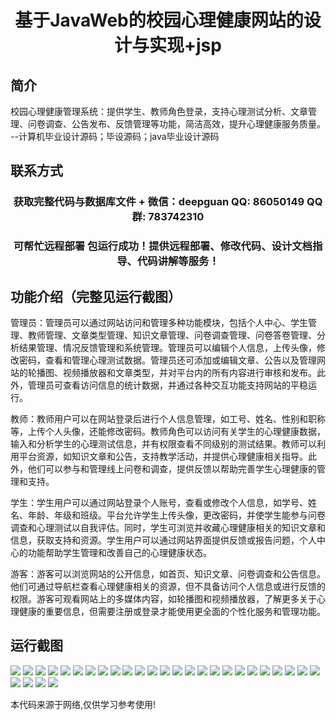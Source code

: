 <p><h1 align="center">基于JavaWeb的校园心理健康网站的设计与实现+jsp</h1></p>

## 简介
校园心理健康管理系统：提供学生、教师角色登录，支持心理测试分析、文章管理、问卷调查、公告发布、反馈管理等功能，简洁高效，提升心理健康服务质量。    --计算机毕业设计源码；毕设源码；java毕业设计源码


## 联系方式
<p><h3 align="center">获取完整代码与数据库文件 + 微信：deepguan QQ: 86050149 QQ群: 783742310</h3></p>
<p><h3 align="center">可帮忙远程部署 包运行成功！提供远程部署、修改代码、设计文档指导、代码讲解等服务！</h3></p>

## 功能介绍（完整见运行截图）
管理员：管理员可以通过网站访问和管理多种功能模块，包括个人中心、学生管理、教师管理、文章类型管理、知识文章管理、问卷调查管理、问卷答卷管理、分析结果管理、情况反馈管理和系统管理。管理员可以编辑个人信息，上传头像，修改密码，查看和管理心理测试数据。管理员还可添加或编辑文章、公告以及管理网站的轮播图、视频播放器和文章类型，并对平台内的所有内容进行审核和发布。此外，管理员可查看访问信息的统计数据，并通过各种交互功能支持网站的平稳运行。

教师：教师用户可以在网站登录后进行个人信息管理，如工号、姓名、性别和职称等，上传个人头像，还能修改密码。教师角色可以访问有关学生的心理健康数据，输入和分析学生的心理测试信息，并有权限查看不同级别的测试结果。教师可以利用平台资源，如知识文章和公告，支持教学活动，并提供心理健康相关指导。此外，他们可以参与和管理线上问卷和调查，提供反馈以帮助完善学生心理健康的管理和支持。

学生：学生用户可以通过网站登录个人账号，查看或修改个人信息，如学号、姓名、年龄、年级和班级。平台允许学生上传头像，更改密码，并使学生能参与问卷调查和心理测试以自我评估。同时，学生可浏览并收藏心理健康相关的知识文章和信息，获取支持和资源。学生用户可以通过网站界面提供反馈或报告问题，个人中心的功能帮助学生管理和改善自己的心理健康状态。

游客：游客可以浏览网站的公开信息，如首页、知识文章、问卷调查和公告信息。他们可通过导航栏查看心理健康相关的资源，但不具备访问个人信息或进行反馈的权限。游客可观看网站上的多媒体内容，如轮播图和视频播放器，了解更多关于心理健康的重要信息，但需要注册或登录才能使用更全面的个性化服务和管理功能。


## 运行截图
![](https://bs-1329754181.cos.ap-shanghai.myqcloud.com/ssm/CampusMentalHealthWebsite/img/001.jpg)
![](https://bs-1329754181.cos.ap-shanghai.myqcloud.com/ssm/CampusMentalHealthWebsite/img/002.jpg)
![](https://bs-1329754181.cos.ap-shanghai.myqcloud.com/ssm/CampusMentalHealthWebsite/img/003.jpg)
![](https://bs-1329754181.cos.ap-shanghai.myqcloud.com/ssm/CampusMentalHealthWebsite/img/004.jpg)
![](https://bs-1329754181.cos.ap-shanghai.myqcloud.com/ssm/CampusMentalHealthWebsite/img/005.jpg)
![](https://bs-1329754181.cos.ap-shanghai.myqcloud.com/ssm/CampusMentalHealthWebsite/img/006.jpg)
![](https://bs-1329754181.cos.ap-shanghai.myqcloud.com/ssm/CampusMentalHealthWebsite/img/007.jpg)
![](https://bs-1329754181.cos.ap-shanghai.myqcloud.com/ssm/CampusMentalHealthWebsite/img/008.jpg)
![](https://bs-1329754181.cos.ap-shanghai.myqcloud.com/ssm/CampusMentalHealthWebsite/img/009.jpg)
![](https://bs-1329754181.cos.ap-shanghai.myqcloud.com/ssm/CampusMentalHealthWebsite/img/010.jpg)
![](https://bs-1329754181.cos.ap-shanghai.myqcloud.com/ssm/CampusMentalHealthWebsite/img/011.jpg)
![](https://bs-1329754181.cos.ap-shanghai.myqcloud.com/ssm/CampusMentalHealthWebsite/img/012.jpg)
![](https://bs-1329754181.cos.ap-shanghai.myqcloud.com/ssm/CampusMentalHealthWebsite/img/013.jpg)
![](https://bs-1329754181.cos.ap-shanghai.myqcloud.com/ssm/CampusMentalHealthWebsite/img/014.jpg)
![](https://bs-1329754181.cos.ap-shanghai.myqcloud.com/ssm/CampusMentalHealthWebsite/img/015.jpg)
![](https://bs-1329754181.cos.ap-shanghai.myqcloud.com/ssm/CampusMentalHealthWebsite/img/016.jpg)
![](https://bs-1329754181.cos.ap-shanghai.myqcloud.com/ssm/CampusMentalHealthWebsite/img/017.jpg)
![](https://bs-1329754181.cos.ap-shanghai.myqcloud.com/ssm/CampusMentalHealthWebsite/img/018.jpg)
![](https://bs-1329754181.cos.ap-shanghai.myqcloud.com/ssm/CampusMentalHealthWebsite/img/019.jpg)
![](https://bs-1329754181.cos.ap-shanghai.myqcloud.com/ssm/CampusMentalHealthWebsite/img/020.jpg)
![](https://bs-1329754181.cos.ap-shanghai.myqcloud.com/ssm/CampusMentalHealthWebsite/img/021.jpg)
![](https://bs-1329754181.cos.ap-shanghai.myqcloud.com/ssm/CampusMentalHealthWebsite/img/022.jpg)
![](https://bs-1329754181.cos.ap-shanghai.myqcloud.com/ssm/CampusMentalHealthWebsite/img/023.jpg)
![](https://bs-1329754181.cos.ap-shanghai.myqcloud.com/ssm/CampusMentalHealthWebsite/img/024.jpg)
![](https://bs-1329754181.cos.ap-shanghai.myqcloud.com/ssm/CampusMentalHealthWebsite/img/025.jpg)
![](https://bs-1329754181.cos.ap-shanghai.myqcloud.com/ssm/CampusMentalHealthWebsite/img/026.jpg)
![](https://bs-1329754181.cos.ap-shanghai.myqcloud.com/ssm/CampusMentalHealthWebsite/img/027.jpg)
![](https://bs-1329754181.cos.ap-shanghai.myqcloud.com/ssm/CampusMentalHealthWebsite/img/028.jpg)
![](https://bs-1329754181.cos.ap-shanghai.myqcloud.com/ssm/CampusMentalHealthWebsite/img/029.jpg)

<p>本代码来源于网络,仅供学习参考使用!</p>
